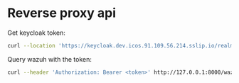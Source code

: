# Reverse proxy api

Get keycloak token:
```sh
curl --location 'https://keycloak.dev.icos.91.109.56.214.sslip.io/realms/icos-dev/protocol/openid-connect/token' --header 'Content-Type: application/x-www-form-urlencoded' --data-urlencode 'grant_type=password' --data-urlencode 'client_id=coordination-module' --data-urlencode 'username=daniel.nikoloski@xlab.si' --data-urlencode 'password=<password>' --data-urlencode 'client_secret=<secret>'
```

Query wazuh with the token:
```sh
curl --header 'Authorization: Bearer <token>' http://127.0.0.1:8000/wazuh/
```